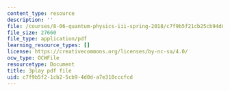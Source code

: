 ```yaml
---
content_type: resource
description: ''
file: /courses/8-06-quantum-physics-iii-spring-2018/c7f9b5f21cb25cb94d0da7e310cccfcd_KbAgNwrpUTw.pdf
file_size: 27660
file_type: application/pdf
learning_resource_types: []
license: https://creativecommons.org/licenses/by-nc-sa/4.0/
ocw_type: OCWFile
resourcetype: Document
title: 3play pdf file
uid: c7f9b5f2-1cb2-5cb9-4d0d-a7e310cccfcd
---
```

